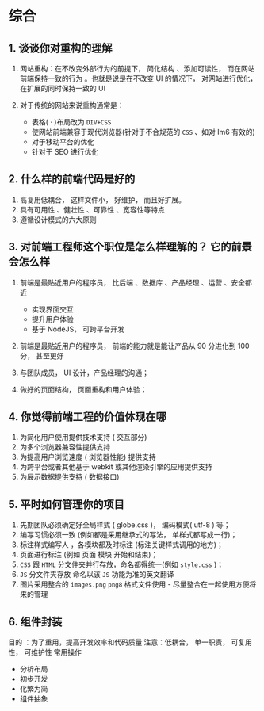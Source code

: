 # 综合

## 1. 谈谈你对重构的理解

1. 网站重构：在不改变外部⾏为的前提下， 简化结构 、添加可读性， 而在网站前端保持⼀致的⾏为 。也就是说是在不改变 UI 的情况下， 对网站进⾏优化， 在扩展的同时保持⼀致的 UI

2. 对于传统的网站来说重构通常是：

   - 表格( · )布局改为 `DIV+CSS`
   - 使网站前端兼容于现代浏览器(针对于不合规范的 `CSS` 、如对 Im6 有效的)
   - 对于移动平台的优化
   - 针对于 SEO 进⾏优化

## 2. 什么样的前端代码是好的

1. 高复用低耦合， 这样⽂件⼩， 好维护， 而且好扩展。
2. 具有可用性 、健壮性 、可靠性 、宽容性等特点
3. 遵循设计模式的六大原则

## 3. 对前端工程师这个职位是怎么样理解的？ 它的前景会怎么样

1. 前端是最贴近用户的程序员， 比后端 、数据库 、产品经理 、运营 、安全都近

   - 实现界面交互
   - 提升用户体验
   - 基于 NodeJS， 可跨平台开发

2. 前端是最贴近用户的程序员， 前端的能⼒就是能让产品从 90 分进化到 100 分， 甚至更好
3. 与团队成员， UI 设计，产品经理的沟通；
4. 做好的页面结构， 页面重构和用户体验；

## 4. 你觉得前端工程的价值体现在哪

1. 为简化用户使用提供技术⽀持 ( 交互部分)
2. 为多个浏览器兼容性提供⽀持
3. 为提高用户浏览速度 ( 浏览器性能) 提供⽀持
4. 为跨平台或者其他基于 webkit 或其他渲染引擎的应用提供⽀持
5. 为展示数据提供⽀持 ( 数据接⼝)

## 5. 平时如何管理你的项目

1. 先期团队必须确定好全局样式 ( globe.css )， 编码模式( utf-8 ) 等；
2. 编写习惯必须⼀致 (例如都是采用继承式的写法， 单样式都写成⼀⾏)；
3. 标注样式编写⼈ ，各模块都及时标注 (标注关键样式调用的地⽅)；
4. 页面进⾏标注 (例如 页面 模块 开始和结束)；
5. `CSS` 跟 `HTML` 分文件夹并⾏存放，命名都得统⼀(例如 `style.css` )；
6. `JS` 分文件夹存放 命名以该 `JS` 功能为准的英文翻译
7. 图片采用整合的 `images.png` `png8` 格式文件使用 - 尽量整合在⼀起使用方便将来的管理

## 6. 组件封装

目的 ：为了重用，提高开发效率和代码质量 注意：低耦合， 单⼀职责， 可复用性， 可维护性 常用操作

- 分析布局
- 初步开发
- 化繁为简
- 组件抽象
